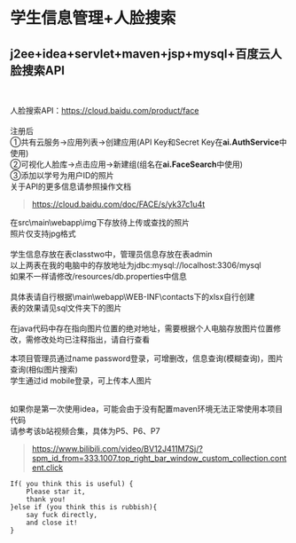 # 学生信息管理+人脸搜索
<h2>j2ee+idea+servlet+maven+jsp+mysql+百度云人脸搜索API</h2><br>

人脸搜索API：https://cloud.baidu.com/product/face<br><br>
注册后  <br>
①共有云服务->应用列表->创建应用(API Key和Secret Key在<strong>ai.AuthService</strong>中使用)<br>
②可视化人脸库->点击应用->新建组(组名在<strong>ai.FaceSearch</strong>中使用)<br>
③添加以学号为用户ID的照片<br>
关于API的更多信息请参照操作文档
>https://cloud.baidu.com/doc/FACE/s/yk37c1u4t

在src\main\webapp\img下存放待上传或查找的照片<br>
照片仅支持jpg格式<br><br>
学生信息存放在表classtwo中，管理员信息存放在表admin<br>
以上两表在我的电脑中的存放地址为jdbc:mysql://localhost:3306/mysql<br>
如果不一样请修改/resources/db.properties中信息<br><br>
具体表请自行根据\main\webapp\WEB-INF\contacts下的xlsx自行创建<br>
表的效果请见sql文件夹下的图片<br><br>
在java代码中存在指向图片位置的绝对地址，需要根据个人电脑存放图片位置修改，需修改处均已注释指出，请自行查看<br>

本项目管理员通过name password登录，可增删改，信息查询(模糊查询)，图片查询(相似图片搜索)<br>
学生通过id mobile登录，可上传本人图片<br>
<br>

如果你是第一次使用idea，可能会由于没有配置maven环境无法正常使用本项目代码<br>
请参考该b站视频合集，具体为P5、P6、P7
>https://www.bilibili.com/video/BV12J411M7Sj/?spm_id_from=333.1007.top_right_bar_window_custom_collection.content.click

    If( you think this is useful) {
        Please star it,
        thank you!
    }else if (you think this is rubbish){
        say fuck directly,
        and close it!
    }
